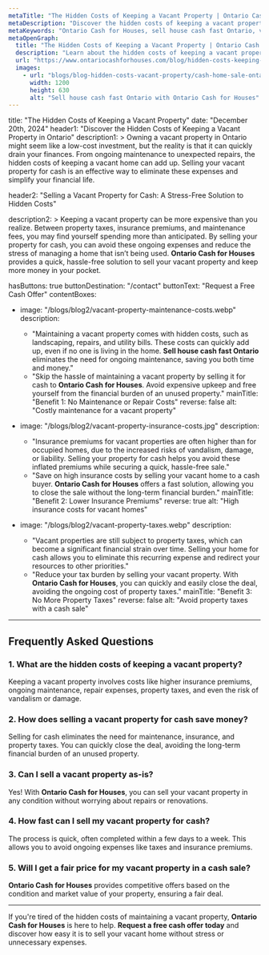```yaml
---
metaTitle: "The Hidden Costs of Keeping a Vacant Property | Ontario Cash for Houses"
metaDescription: "Discover the hidden costs of keeping a vacant property in Ontario and learn how Ontario Cash for Houses can help you sell your house for cash fast."
metaKeywords: "Ontario Cash for Houses, sell house cash fast Ontario, vacant property costs, sell vacant home Ontario, hidden costs vacant house, property maintenance costs, cash home buyers Ontario"
metaOpenGraph:
  title: "The Hidden Costs of Keeping a Vacant Property | Ontario Cash for Houses"
  description: "Learn about the hidden costs of keeping a vacant property in Ontario and how selling for cash with Ontario Cash for Houses can save you time and money."
  url: "https://www.ontariocashforhouses.com/blog/hidden-costs-keeping-vacant-property"
  images:
    - url: "blogs/blog-hidden-costs-vacant-property/cash-home-sale-ontario.jpg"
      width: 1200
      height: 630
      alt: "Sell house cash fast Ontario with Ontario Cash for Houses"
---
```


title: "The Hidden Costs of Keeping a Vacant Property"
date: "December 20th, 2024"
header1: "Discover the Hidden Costs of Keeping a Vacant Property in Ontario"
description1: >
  Owning a vacant property in Ontario might seem like a low-cost investment, but the reality is that it can quickly drain your finances. From ongoing maintenance to unexpected repairs, the hidden costs of keeping a vacant home can add up. Selling your vacant property for cash is an effective way to eliminate these expenses and simplify your financial life.

header2: "Selling a Vacant Property for Cash: A Stress-Free Solution to Hidden Costs"

description2: >
  Keeping a vacant property can be more expensive than you realize. Between property taxes, insurance premiums, and maintenance fees, you may find yourself spending more than anticipated. By selling your property for cash, you can avoid these ongoing expenses and reduce the stress of managing a home that isn’t being used. **Ontario Cash for Houses** provides a quick, hassle-free solution to sell your vacant property and keep more money in your pocket.

hasButtons: true
buttonDestination: "/contact"
buttonText: "Request a Free Cash Offer"
contentBoxes:
  - image: "/blogs/blog2/vacant-property-maintenance-costs.webp"
    description:
      - "Maintaining a vacant property comes with hidden costs, such as landscaping, repairs, and utility bills. These costs can quickly add up, even if no one is living in the home. **Sell house cash fast Ontario** eliminates the need for ongoing maintenance, saving you both time and money."
      - "Skip the hassle of maintaining a vacant property by selling it for cash to **Ontario Cash for Houses**. Avoid expensive upkeep and free yourself from the financial burden of an unused property."
    mainTitle: "Benefit 1: No Maintenance or Repair Costs"
    reverse: false
    alt: "Costly maintenance for a vacant property"

  - image: "/blogs/blog2/vacant-property-insurance-costs.jpg"
    description:
      - "Insurance premiums for vacant properties are often higher than for occupied homes, due to the increased risks of vandalism, damage, or liability. Selling your property for cash helps you avoid these inflated premiums while securing a quick, hassle-free sale."
      - "Save on high insurance costs by selling your vacant home to a cash buyer. **Ontario Cash for Houses** offers a fast solution, allowing you to close the sale without the long-term financial burden."
    mainTitle: "Benefit 2: Lower Insurance Premiums"
    reverse: true
    alt: "High insurance costs for vacant homes"

  - image: "/blogs/blog2/vacant-property-taxes.webp"
    description:
      - "Vacant properties are still subject to property taxes, which can become a significant financial strain over time. Selling your home for cash allows you to eliminate this recurring expense and redirect your resources to other priorities."
      - "Reduce your tax burden by selling your vacant property. With **Ontario Cash for Houses**, you can quickly and easily close the deal, avoiding the ongoing cost of property taxes."
    mainTitle: "Benefit 3: No More Property Taxes"
    reverse: false
    alt: "Avoid property taxes with a cash sale"

---

## **Frequently Asked Questions**

### **1. What are the hidden costs of keeping a vacant property?**
Keeping a vacant property involves costs like higher insurance premiums, ongoing maintenance, repair expenses, property taxes, and even the risk of vandalism or damage. 

### **2. How does selling a vacant property for cash save money?**
Selling for cash eliminates the need for maintenance, insurance, and property taxes. You can quickly close the deal, avoiding the long-term financial burden of an unused property.

### **3. Can I sell a vacant property as-is?**
Yes! With **Ontario Cash for Houses**, you can sell your vacant property in any condition without worrying about repairs or renovations.

### **4. How fast can I sell my vacant property for cash?**
The process is quick, often completed within a few days to a week. This allows you to avoid ongoing expenses like taxes and insurance premiums.

### **5. Will I get a fair price for my vacant property in a cash sale?**
**Ontario Cash for Houses** provides competitive offers based on the condition and market value of your property, ensuring a fair deal.

---

If you're tired of the hidden costs of maintaining a vacant property, **Ontario Cash for Houses** is here to help. **Request a free cash offer today** and discover how easy it is to sell your vacant home without stress or unnecessary expenses.
